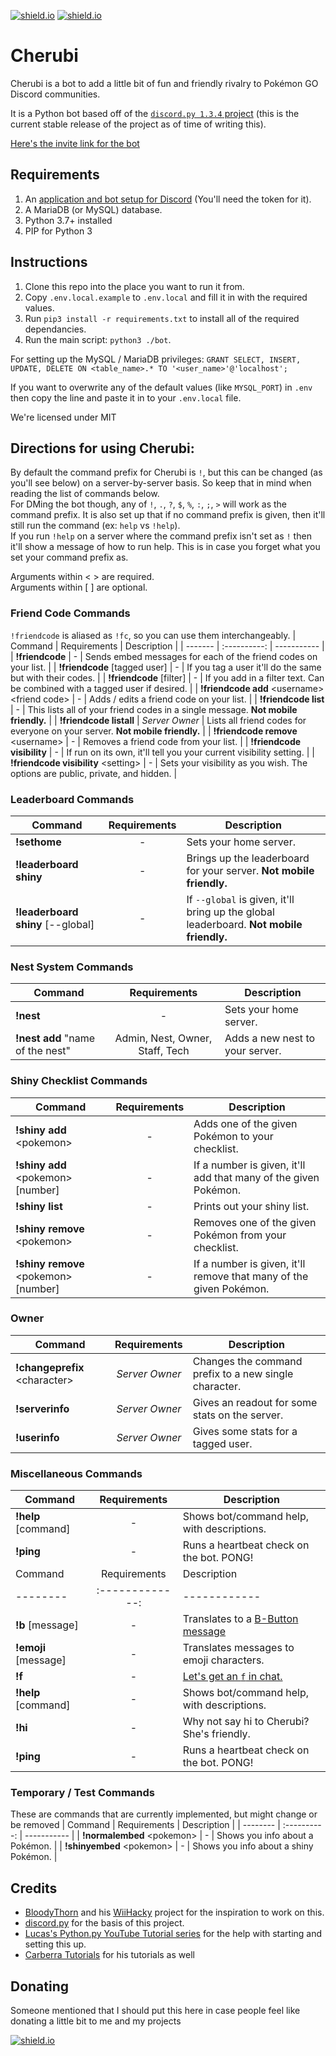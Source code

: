 [![shield.io](https://img.shields.io/badge/python-3.6-blue.svg)](https://www.python.org/downloads/release/python-364/)
[![shield.io](https://img.shields.io/badge/support-discord-lightgrey.svg)](https://discord.gg/hhVjAN8)

# Cherubi

Cherubi is a bot to add a little bit of fun and friendly rivalry to Pokémon GO Discord communities.

It is a Python bot based off of the [`discord.py 1.3.4` project](https://discordpy.readthedocs.io/en/v1.3.4/) (this is the current stable release of the project as of time of writing this).

[Here's the invite link for the bot](https://discordapp.com/oauth2/authorize?client_id=741194655680561172&scope=bot&permissions=268823632)
## Requirements
1. An [application and bot setup for Discord](https://discord.com/developers/) (You'll need the token for it).
1. A MariaDB (or MySQL) database.
1. Python 3.7+ installed
1. PIP for Python 3

## Instructions
1. Clone this repo into the place you want to run it from.
1. Copy `.env.local.example` to `.env.local` and fill it in with the required values.
1. Run `pip3 install -r requirements.txt` to install all of the required dependancies.
1. Run the main script: `python3 ./bot`.

For setting up the MySQL / MariaDB privileges: `GRANT SELECT, INSERT, UPDATE, DELETE ON <table_name>.* TO '<user_name>'@'localhost';`

If you want to overwrite any of the default values (like `MYSQL_PORT`) in `.env` then copy the line and paste it in to your `.env.local` file.

We're licensed under MIT

## Directions for using Cherubi:
By default the command prefix for Cherubi is `!`, but this can be changed (as you'll see below) on a server-by-server basis. So keep that in mind when reading the list of commands below.<br/>
For DMing the bot though, any of `!`, `.`, `?`, `$`, `%`, `:`, `;`, `>` will work as the command prefix. It is also set up that if no command prefix is given, then it'll still run the command (ex: `help` vs `!help`).<br/>
If you run `!help` on a server where the command prefix isn't set as `!` then it'll show a message of how to run help. This is in case you forget what you set your command prefix as.<br/>

Arguments within \< \> are required.<br/>
Arguments within \[ \] are optional.

### Friend Code Commands
`!friendcode` is aliased as `!fc`, so you can use them interchangeably.
| Command                                          | Requirements   | Description                                                                       |
| -------                                          | :----------:   | -----------                                                                       |
| **!friendcode**                                  | -              | Sends embed messages for each of the friend codes on your list.                   |
| **!friendcode** \[tagged user\]                  | -              | If you tag a user it'll do the same but with their codes.                         |
| **!friendcode** \[filter\]                       | -              | If you add in a filter text. Can be combined with a tagged user if desired.       |
| **!friendcode add** \<username\> \<friend code\> | -              | Adds / edits a friend code on your list.                                          |
| **!friendcode list**                             | -              | This lists all of your friend codes in a single message. **Not mobile friendly.** |
| **!friendcode listall**                          | _Server Owner_ | Lists all friend codes for everyone on your server. **Not mobile friendly.**      |
| **!friendcode remove** \<username\>              | -              | Removes a friend code from your list.                                             |
| **!friendcode visibility**                       | -              | If run on its own, it'll tell you your current visibility setting.                |
| **!friendcode visibility** \<setting\>           | -              | Sets your visibility as you wish. The options are public, private, and hidden.    |

### Leaderboard Commands
| Command                              | Requirements | Description                                                                             |
| --------                             | :----------: | -----------                                                                             |
| **!sethome**                         | -            | Sets your home server.                                                                  |
| **!leaderboard shiny**               | -            | Brings up the leaderboard for your server. **Not mobile friendly.**                     |
| **!leaderboard shiny** \[\-\-global] | -            | If `--global` is given, it'll bring up the global leaderboard. **Not mobile friendly.** |

### Nest System Commands
| Command                          | Requirements                    | Description                     |
| --------                         | :----------:                    | -----------                     |
| **!nest**                        | -                               | Sets your home server.          |
| **!nest add** "name of the nest" | Admin, Nest, Owner, Staff, Tech | Adds a new nest to your server. |

### Shiny Checklist Commands
| Command                                  | Requirements | Description                                                        |
| --------                                 | :----------: | -----------                                                        |
| **!shiny add** \<pokemon\>               | -            | Adds one of the given Pokémon to your checklist.                   |
| **!shiny add** \<pokemon\> \[number\]    | -            | If a number is given, it'll add that many of the given Pokémon.    |
| **!shiny list**                          | -            | Prints out your shiny list.                                        |
| **!shiny remove** \<pokemon\>            | -            | Removes one of the given Pokémon from your checklist.              |
| **!shiny remove** \<pokemon\> \[number\] | -            | If a number is given, it'll remove that many of the given Pokémon. |

### Owner
| Command                         | Requirements   | Description                                           |
| --------                        | :----------:   | -----------                                           |
| **!changeprefix** \<character\> | _Server Owner_ | Changes the command prefix to a new single character. |
| **!serverinfo**                 | _Server Owner_ | Gives an readout for some stats on the server.        |
| **!userinfo**                   | _Server Owner_ | Gives some stats for a tagged user.                   |

### Miscellaneous Commands
| Command               | Requirements | Description                                |
| --------              | :----------: | -----------                                |
| **!help** \[command\] | -            | Shows bot/command help, with descriptions. |
| **!ping**             | -            | Runs a heartbeat check on the bot. PONG!   |
| Command                | Requirements    | Description                                                                                    |
| --------               | :-------------: | ------------                                                                                   |
| **!b** \[message\]     | -               | Translates to a [B-Button message](https://knowyourmeme.com/memes/b-button-emoji-%F0%9F%85%B1) |
| **!emoji** \[message\] | -               | Translates messages to emoji characters.                                                       |
| **!f**                 | -               | [Let's get an `f` in chat.](https://knowyourmeme.com/memes/press-f-to-pay-respects)            |
| **!help** \[command\]  | -               | Shows bot/command help, with descriptions.                                                     |
| **!hi**                | -               | Why not say hi to Cherubi? She's friendly.                                                     |
| **!ping**              | -               | Runs a heartbeat check on the bot. PONG!                                                       |

### Temporary / Test Commands
These are commands that are currently implemented, but might change or be removed
| Command                      | Requirements | Description                           |
| --------                     | :----------: | -----------                           |
| **!normalembed** \<pokemon\> | -            | Shows you info about a Pokémon.       |
| **!shinyembed** \<pokemon\>  | -            | Shows you info about a shiny Pokémon. |


## Credits
* [BloodyThorn](https://github.com/bloodythorn) and his [WiiHacky](https://github.com/bloodythorn/wiihacky/) project for the inspiration to work on this.
* [discord.py](https://github.com/Rapptz/discord.py) for the basis of this project.
* [Lucas's Python.py YouTube Tutorial series](https://www.youtube.com/playlist?list=PLW3GfRiBCHOhfVoiDZpSz8SM_HybXRPzZ) for the help with starting and setting this up.
* [Carberra Tutorials](https://www.youtube.com/playlist?list=PLYeOw6sTSy6ZGyygcbta7GcpI8a5-Cooc) for his tutorials as well

## Donating
Someone mentioned that I should put this here in case people feel like donating a little bit to me and my projects

[![shield.io](https://img.shields.io/badge/buymeacoffee-thomashine-blue)](https://www.buymeacoffee.com/thomashine)

